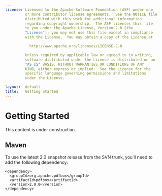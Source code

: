 ```yaml
---
license: Licensed to the Apache Software Foundation (ASF) under one
         or more contributor license agreements.  See the NOTICE file
         distributed with this work for additional information
         regarding copyright ownership.  The ASF licenses this file
         to you under the Apache License, Version 2.0 (the
         "License"); you may not use this file except in compliance
         with the License.  You may obtain a copy of the License at

           http://www.apache.org/licenses/LICENSE-2.0

         Unless required by applicable law or agreed to in writing,
         software distributed under the License is distributed on an
         "AS IS" BASIS, WITHOUT WARRANTIES OR CONDITIONS OF ANY
         KIND, either express or implied.  See the License for the
         specific language governing permissions and limitations
         under the License.

layout:  default
title:   Getting Started
---
```


# Getting Started

This content is under construction.

## Maven

To use the latest 2.0 snapshot release from the SVN trunk, you'll need to add the following dependency:

    <dependency>
      <groupId>org.apache.pdfbox</groupId>
      <artifactId>pdfbox</artifactId>
      <version>2.0.0</version>
    </dependency>
